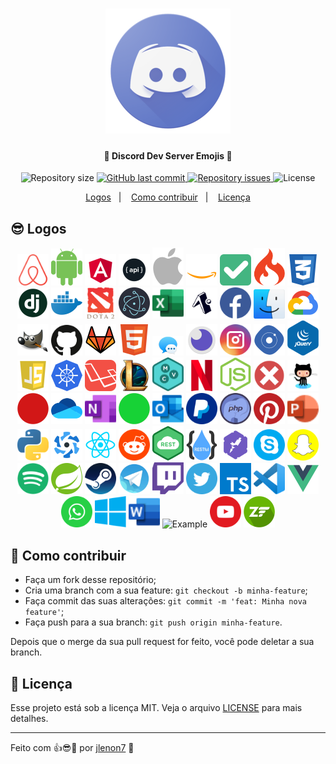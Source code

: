 <h1 align="center">
    <img alt="Example" title="#delicinhas" src="discord.png" width="200px" />
</h1>

<h4 align="center">
  🚀 Discord Dev Server Emojis 🚀
</h4>

<p align="center">
  <img alt="Repository size" src="https://img.shields.io/github/repo-size/jlenon7/discordDevPack">
  
  <a href="https://github.com/jlenon7/discordDevPack/commits/master">
    <img alt="GitHub last commit" src="https://img.shields.io/github/last-commit/jlenon7/discordDevPack">
  </a>

  <a href="https://github.com/jlenon7/discordDevPack/issues">
    <img alt="Repository issues" src="https://img.shields.io/github/issues/jlenon7/discordDevPack">
  </a>

  <img alt="License" src="https://img.shields.io/badge/license-MIT-brightgreen">
</p>

<p align="center">
  <a href="#-logos">Logos</a>&nbsp;&nbsp;&nbsp;|&nbsp;&nbsp;&nbsp;
  <a href="#-como-contribuir">Como contribuir</a>&nbsp;&nbsp;&nbsp;|&nbsp;&nbsp;&nbsp;
  <a href="#memo-licença">Licença</a>
</p>

## 😎 Logos
<p align="center">
    <img alt="Example" title="#delicinhas" src="Logo Pack/airbnb.png" width="50px" />
    <img alt="Example" title="#delicinhas" src="Logo Pack/android.png" width="50px" />
    <img alt="Example" title="#delicinhas" src="Logo Pack/angular.png" width="50px" />
    <img alt="Example" title="#delicinhas" src="Logo Pack/api.png" width="50px" />
    <img alt="Example" title="#delicinhas" src="Logo Pack/apple.png" width="50px" />
    <img alt="Example" title="#delicinhas" src="Logo Pack/aws.png" width="50px" />
    <img alt="Example" title="#delicinhas" src="Logo Pack/CheckMark.png" width="50px" />
    <img alt="Example" title="#delicinhas" src="Logo Pack/codeigniter.png" width="50px" />
    <img alt="Example" title="#delicinhas" src="Logo Pack/css.png" width="50px" />
    <img alt="Example" title="#delicinhas" src="Logo Pack/django.png" width="50px" />
    <img alt="Example" title="#delicinhas" src="Logo Pack/docker.png" width="50px" />
    <img alt="Example" title="#delicinhas" src="Logo Pack/dota2.png" width="50px" />
    <img alt="Example" title="#delicinhas" src="Logo Pack/electron.png" width="50px" />
    <img alt="Example" title="#delicinhas" src="Logo Pack/excel.png" width="50px" />
    <img alt="Example" title="#delicinhas" src="Logo Pack/expo.png" width="50px" />
    <img alt="Example" title="#delicinhas" src="Logo Pack/facebook.png" width="50px" />
    <img alt="Example" title="#delicinhas" src="Logo Pack/finder.png" width="50px" />
    <img alt="Example" title="#delicinhas" src="Logo Pack/gcloud.png" width="50px" />
    <img alt="Example" title="#delicinhas" src="Logo Pack/gimp.png" width="50px" />
    <img alt="Example" title="#delicinhas" src="Logo Pack/github.png" width="50px" />
    <img alt="Example" title="#delicinhas" src="Logo Pack/gitlab.png" width="50px" />
    <img alt="Example" title="#delicinhas" src="Logo Pack/html.png" width="50px" />
    <img alt="Example" title="#delicinhas" src="Logo Pack/imessage.png" width="50px" />
    <img alt="Example" title="#delicinhas" src="Logo Pack/insomnia.png" width="50px" />
    <img alt="Example" title="#delicinhas" src="Logo Pack/instagram.png" width="50px" />
    <img alt="Example" title="#delicinhas" src="Logo Pack/ionic.png" width="50px" />
    <img alt="Example" title="#delicinhas" src="Logo Pack/jquery.png" width="50px" />
    <img alt="Example" title="#delicinhas" src="Logo Pack/js.png" width="50px" />
    <img alt="Example" title="#delicinhas" src="Logo Pack/kubernetes.png" width="50px" />
    <img alt="Example" title="#delicinhas" src="Logo Pack/laravel.png" width="50px" />
    <img alt="Example" title="#delicinhas" src="Logo Pack/lol.png" width="50px" />
    <img alt="Example" title="#delicinhas" src="Logo Pack/mvc.png" width="50px" />
    <img alt="Example" title="#delicinhas" src="Logo Pack/netflix.png" width="50px" />
    <img alt="Example" title="#delicinhas" src="Logo Pack/nodejs.png" width="50px" />
    <img alt="Example" title="#delicinhas" src="Logo Pack/NopeMark.png" width="50px" />
    <img alt="Example" title="#delicinhas" src="Logo Pack/octocat.png" width="50px" />
    <img alt="Example" title="#delicinhas" src="Logo Pack/offlinestatus.png" width="50px" />
    <img alt="Example" title="#delicinhas" src="Logo Pack/onedrive.png" width="50px" />
    <img alt="Example" title="#delicinhas" src="Logo Pack/onenote.png" width="50px" />
    <img alt="Example" title="#delicinhas" src="Logo Pack/onlinestatus.png" width="50px" />
    <img alt="Example" title="#delicinhas" src="Logo Pack/outlook.png" width="50px" />
    <img alt="Example" title="#delicinhas" src="Logo Pack/paypal.png" width="50px" />
    <img alt="Example" title="#delicinhas" src="Logo Pack/php.png" width="50px" />
    <img alt="Example" title="#delicinhas" src="Logo Pack/pinterest.png" width="50px" />
    <img alt="Example" title="#delicinhas" src="Logo Pack/powerpoint.png" width="50px" />
    <img alt="Example" title="#delicinhas" src="Logo Pack/python.png" width="50px" />
    <img alt="Example" title="#delicinhas" src="Logo Pack/quasar.png" width="50px" />
    <img alt="Example" title="#delicinhas" src="Logo Pack/react.png" width="50px" />
    <img alt="Example" title="#delicinhas" src="Logo Pack/reddit.png" width="50px" />
    <img alt="Example" title="#delicinhas" src="Logo Pack/rest.png" width="50px" />
    <img alt="Example" title="#delicinhas" src="Logo Pack/restful.png" width="50px" />
    <img alt="Example" title="#delicinhas" src="Logo Pack/rocketseat.png" width="50px" />
    <img alt="Example" title="#delicinhas" src="Logo Pack/skype.png" width="50px" />
    <img alt="Example" title="#delicinhas" src="Logo Pack/snapchat.png" width="50px" />
    <img alt="Example" title="#delicinhas" src="Logo Pack/spotify.png" width="50px" />
    <img alt="Example" title="#delicinhas" src="Logo Pack/spring.png" width="50px" />
    <img alt="Example" title="#delicinhas" src="Logo Pack/steam.png" width="50px" />
    <img alt="Example" title="#delicinhas" src="Logo Pack/telegram.png" width="50px" />
    <img alt="Example" title="#delicinhas" src="Logo Pack/twitch.png" width="50px" />
    <img alt="Example" title="#delicinhas" src="Logo Pack/twitter.png" width="50px" />
    <img alt="Example" title="#delicinhas" src="Logo Pack/typescript.png" width="50px" />
    <img alt="Example" title="#delicinhas" src="Logo Pack/vscode.png" width="50px" />
    <img alt="Example" title="#delicinhas" src="Logo Pack/vue.png" width="50px" />
    <img alt="Example" title="#delicinhas" src="Logo Pack/whatsapp.png" width="50px" />
    <img alt="Example" title="#delicinhas" src="Logo Pack/windows.png" width="50px" />
    <img alt="Example" title="#delicinhas" src="Logo Pack/word.png" width="50px" />
    <img alt="Example" title="#delicinhas" src="Logo Pack/yarn.png" width="50px" />
    <img alt="Example" title="#delicinhas" src="Logo Pack/youtube.png" width="50px" />
    <img alt="Example" title="#delicinhas" src="Logo Pack/zend.png" width="50px" />
</p>
    
## 🤔 Como contribuir

- Faça um fork desse repositório;
- Cria uma branch com a sua feature: `git checkout -b minha-feature`;
- Faça commit das suas alterações: `git commit -m 'feat: Minha nova feature'`;
- Faça push para a sua branch: `git push origin minha-feature`.

Depois que o merge da sua pull request for feito, você pode deletar a sua branch.

## :memo: Licença

Esse projeto está sob a licença MIT. Veja o arquivo [LICENSE](LICENSE.md) para mais detalhes.

---

Feito com 👍😎🖤 por [jlenon7](https://github.com/jlenon7) :wave:
